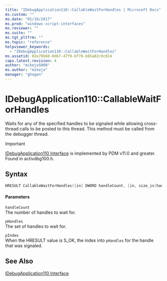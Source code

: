 ```yaml
---
title: "IDebugApplication110::CallableWaitForHandles | Microsoft Docs"
ms.custom: ""
ms.date: "01/18/2017"
ms.prod: "windows-script-interfaces"
ms.reviewer: ""
ms.suite: ""
ms.tgt_pltfrm: ""
ms.topic: "reference"
helpviewer_keywords: 
  - "IDebugApplication110::CallableWaitForHandles"
ms.assetid: 02e79b60-0d67-47f9-bf78-b65a02c9c014
caps.latest.revision: 4
author: "mikejo5000"
ms.author: "mikejo"
manager: "ghogen"
---
```

# IDebugApplication110::CallableWaitForHandles
Waits for any of the specified handles to be signaled while allowing cross-thread calls to be posted to this thread. This method must be called from the debugger thread.  
  
> [!IMPORTANT]
>  [IDebugApplication110 Interface](../../winscript/reference/idebugapplication110-interface.md) is implemented by PDM v11.0 and greater. Found in activdbg100.h.  
  
## Syntax  
  
```cpp  
HRESULT CallableWaitForHandles([in] DWORD handleCount, [in, size_is(handleCount)] const HANDLE* pHandles, [out] DWORD* pIndex);  
```  
  
#### Parameters  
 `handleCount`  
 The number of handles to wait for.  
  
 `pHandles`  
 The set of handles to wait for.  
  
 `pIndex`  
 When the HRESULT value is S_OK, the index into `pHandles` for the handle that was signaled.  
  
## See Also  
 [IDebugApplication110 Interface](../../winscript/reference/idebugapplication110-interface.md)
